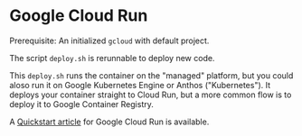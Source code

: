 # Google Cloud Run

Prerequisite: An initialized  `gcloud`  with default project. 

The script `deploy.sh` is rerunnable to deploy new code.

This `deploy.sh` runs the container on the "managed" platform, but you could aloso run it on Google Kubernetes Engine or Anthos ("Kubernetes"). It deploys your container straight to Cloud Run, but a more common flow is to deploy it to Google Container Registry.

A [Quickstart article](https://cloud.google.com/run/docs/quickstarts/build-and-deploy) for Google Cloud Run is available.
